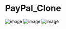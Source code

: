 # PayPal_Clone
![image](https://user-images.githubusercontent.com/111122684/209717382-debd067b-b324-4635-9daa-5509a4469516.png)
![image](https://user-images.githubusercontent.com/111122684/209717394-0fc084a2-0606-4fe4-917b-36b2f3997484.png)
![image](https://user-images.githubusercontent.com/111122684/209717410-870341e0-45ed-4dd6-942b-dc79c1fe93da.png)
